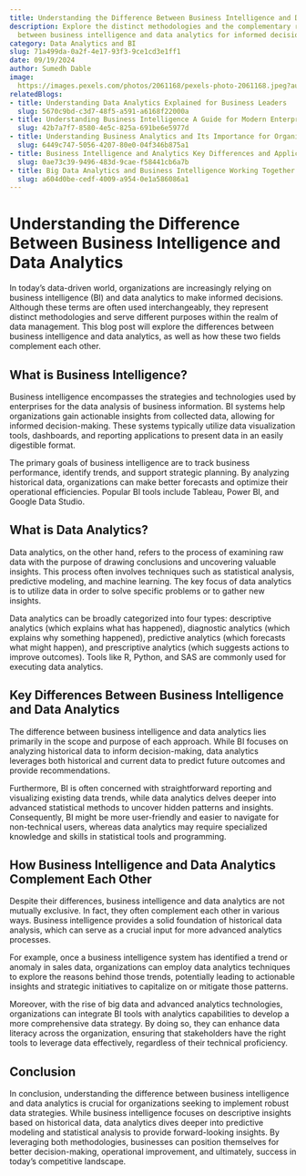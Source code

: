 ```yaml
---
title: Understanding the Difference Between Business Intelligence and Data Analytics
description: Explore the distinct methodologies and the complementary relationship
  between business intelligence and data analytics for informed decision-making.
category: Data Analytics and BI
slug: 71a499da-0a2f-4e17-93f3-9ce1cd3e1ff1
date: 09/19/2024
author: Sumedh Dable
image: 
  https://images.pexels.com/photos/2061168/pexels-photo-2061168.jpeg?auto=compress&cs=tinysrgb&w=600
relatedBlogs:
- title: Understanding Data Analytics Explained for Business Leaders
  slug: 5670c9bd-c3d7-48f5-a591-a6168f22000a
- title: Understanding Business Intelligence A Guide for Modern Enterprises
  slug: 42b7a7f7-8580-4e5c-825a-691be6e5977d
- title: Understanding Business Analytics and Its Importance for Organizations
  slug: 6449c747-5056-4207-80e0-04f346b875a1
- title: Business Intelligence and Analytics Key Differences and Applications
  slug: 0ae73c39-9496-483d-9cae-f58441cb6a7b
- title: Big Data Analytics and Business Intelligence Working Together for Success
  slug: a604d0be-cedf-4009-a954-0e1a586086a1
---
```


# Understanding the Difference Between Business Intelligence and Data Analytics

In today’s data-driven world, organizations are increasingly relying on business intelligence (BI) and data analytics to make informed decisions. Although these terms are often used interchangeably, they represent distinct methodologies and serve different purposes within the realm of data management. This blog post will explore the differences between business intelligence and data analytics, as well as how these two fields complement each other.

## What is Business Intelligence?

Business intelligence encompasses the strategies and technologies used by enterprises for the data analysis of business information. BI systems help organizations gain actionable insights from collected data, allowing for informed decision-making. These systems typically utilize data visualization tools, dashboards, and reporting applications to present data in an easily digestible format.

The primary goals of business intelligence are to track business performance, identify trends, and support strategic planning. By analyzing historical data, organizations can make better forecasts and optimize their operational efficiencies. Popular BI tools include Tableau, Power BI, and Google Data Studio.

## What is Data Analytics?

Data analytics, on the other hand, refers to the process of examining raw data with the purpose of drawing conclusions and uncovering valuable insights. This process often involves techniques such as statistical analysis, predictive modeling, and machine learning. The key focus of data analytics is to utilize data in order to solve specific problems or to gather new insights.

Data analytics can be broadly categorized into four types: descriptive analytics (which explains what has happened), diagnostic analytics (which explains why something happened), predictive analytics (which forecasts what might happen), and prescriptive analytics (which suggests actions to improve outcomes). Tools like R, Python, and SAS are commonly used for executing data analytics.

## Key Differences Between Business Intelligence and Data Analytics

The difference between business intelligence and data analytics lies primarily in the scope and purpose of each approach. While BI focuses on analyzing historical data to inform decision-making, data analytics leverages both historical and current data to predict future outcomes and provide recommendations.

Furthermore, BI is often concerned with straightforward reporting and visualizing existing data trends, while data analytics delves deeper into advanced statistical methods to uncover hidden patterns and insights. Consequently, BI might be more user-friendly and easier to navigate for non-technical users, whereas data analytics may require specialized knowledge and skills in statistical tools and programming.

## How Business Intelligence and Data Analytics Complement Each Other

Despite their differences, business intelligence and data analytics are not mutually exclusive. In fact, they often complement each other in various ways. Business intelligence provides a solid foundation of historical data analysis, which can serve as a crucial input for more advanced analytics processes.

For example, once a business intelligence system has identified a trend or anomaly in sales data, organizations can employ data analytics techniques to explore the reasons behind those trends, potentially leading to actionable insights and strategic initiatives to capitalize on or mitigate those patterns.

Moreover, with the rise of big data and advanced analytics technologies, organizations can integrate BI tools with analytics capabilities to develop a more comprehensive data strategy. By doing so, they can enhance data literacy across the organization, ensuring that stakeholders have the right tools to leverage data effectively, regardless of their technical proficiency.

## Conclusion

In conclusion, understanding the difference between business intelligence and data analytics is crucial for organizations seeking to implement robust data strategies. While business intelligence focuses on descriptive insights based on historical data, data analytics dives deeper into predictive modeling and statistical analysis to provide forward-looking insights. By leveraging both methodologies, businesses can position themselves for better decision-making, operational improvement, and ultimately, success in today’s competitive landscape.
